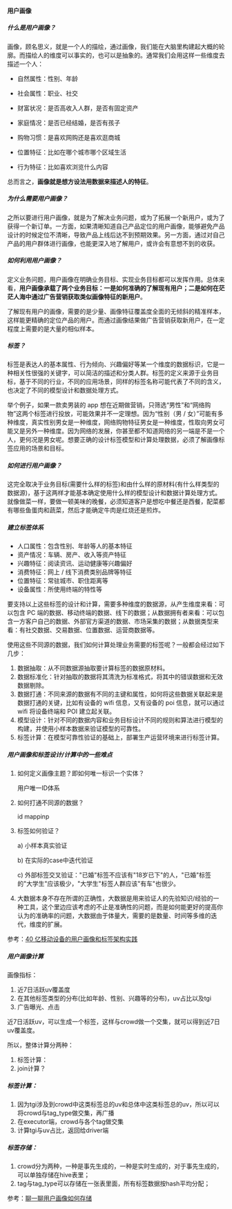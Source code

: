 #### 用户画像

##### 什么是用户画像？

画像，顾名思义，就是一个人的描绘，通过画像，我们能在大脑里构建起大概的轮廓。而描绘人的维度可以事实的，也可以是抽象的。通常我们会用这样一些维度去描述一个人：

- 自然属性：性别、年龄

- 社会属性：职业、社交
- 财富状况：是否高收入人群，是否有固定资产
- 家庭情况：是否已经结婚，是否有孩子
- 购物习惯：是喜欢网购还是喜欢逛商城
- 位置特征：比如在哪个城市哪个区域生活
- 行为特征：比如喜欢浏览什么内容

总而言之，**画像就是想方设法用数据来描述人的特征**。

##### 为什么需要用户画像？

之所以要进行用户画像，就是为了解决业务问题，或为了拓展一个新用户，或为了获得一个新订单。一方面，如果清晰知道自己产品定位的用户画像，能够避免产品设计的时候定位不清晰，导致产品上线后达不到预期效果。另一方面，通过对自己产品的用户群体进行画像，也能更深入地了解用户，或许会有意想不到的收获。

##### 如何利用用户画像？

定义业务问题，用户画像在明确业务目标、实现业务目标都可以发挥作用。总体来看，**用户画像承载了两个业务目标：一是如何准确的了解现有用户；二是如何在茫茫人海中通过广告营销获取类似画像特征的新用户**。

了解现有用户的画像，需要的是少量、画像特征覆盖度全面的无倾斜的精准样本，这样能更精确的定位产品的用户。而通过画像结果做广告营销获取新用户，在一定程度上需要的是大量的相似样本。

##### 标签？

标签是表达人的基本属性、行为倾向、兴趣偏好等某一个维度的数据标识，它是一种相关性很强的关键字，可以简洁的描述和分类人群。标签的定义来源于业务目标，基于不同的行业，不同的应用场景，同样的标签名称可能代表了不同的含义，也决定了不同的模型设计和数据处理方式。

举个例子，如果一款卖男装的 app 想在近期做营销，只筛选“男性”和“网络购物”这两个标签进行投放，可能效果并不一定理想。因为“性别（男 / 女）”可能有多种维度，真实性别男女是一种维度，网络购物特征男女是一种维度，性取向男女可能又是另外一种维度。因为网络的发展，你甚至都不知道网络的另一端是不是一个人，更何况是男女呢。想要正确的设计标签模型和计算处理数据，必须了解画像标签应用的场景和目标。

##### 如何进行用户画像？

这完全取决于业务目标(需要什么样的标签)和由什么样的原材料(有什么样类型的数据源)，基于这两样才能基本确定使用什么样的模型设计和数据计算处理方式。就像做菜一样，要做一顿美味的晚餐，必须知道客户是想吃中餐还是西餐，配菜都有哪些鱼蛋肉和蔬菜，然后才能确定牛肉是红烧还是煎炸。

##### 建立标签体系

- 人口属性：包含性别、年龄等人的基本特征
- 资产情况：车辆、房产、收入等资产特征
- 兴趣特征：阅读资讯、运动健康等兴趣偏好
- 消费特征：网上 / 线下消费类别品牌等特征
- 位置特征：常驻城市、职住距离等
- 设备属性：所使用终端的特性等

要支持以上这些标签的设计和计算，需要多种维度的数据源，从产生维度来看：可以包含 PC 端的数据、移动终端的数据、线下的数据；从数据拥有者来看：可以包含一方客户自己的数据、外部官方渠道的数据、市场采集的数据；从数据类型来看：有社交数据、交易数据、位置数据、运营商数据等。

使用这些不同源的数据，我们如何计算处理业务需要的标签呢？一般都会经过如下几步：

1. 数据抽取：从不同数据源抽取要计算标签的数据原材料。
2. 数据标准化：针对抽取的数据将其清洗为标准格式，将其中的错误数据和无效数据剔除。
3. 数据打通：不同来源的数据有不同的主键和属性，如何将这些数据关联起来是数据打通的关键，比如有设备的 wifi 信息，又有设备的 poi 信息，就可以通过 wifi 将设备终端和 POI 建立起关联。
4. 模型设计：针对不同的数据内容和业务目标设计不同的规则和算法进行模型的构建，并使用小样本数据来验证模型的可靠性。
5. 标签计算：在模型可靠性验证的基础上，部署生产运营环境来进行标签计算。

##### 用户画像和标签设计/计算中的一些难点

1. 如何定义画像主题？即如何唯一标识一个实体？

   用户唯一ID体系

2. 如何打通不同源的数据？

   id mappinp

3. 标签如何验证？

   a) 小样本真实验证

   b) 在实际的case中迭代验证

   c) 外部标签交叉验证："已婚"标签不应该有"18岁已下"的人，"已婚"标签的"大学生"应该极少，"大学生"标签人群应该"有车"也很少。

4. 大数据本身不存在所谓的正确性，大数据是用来验证人的先验知识/经验的一种工具，这个里边应该考虑的不止是准确性的问题，而是如何能更好的提高你认为的准确率的问题，大数据由于体量大，需要的是数量、时间等多维的迭代，维度的扩展。

参考：[40 亿移动设备的用户画像和标签架构实践](https://www.infoq.cn/article/4-billion-mobile-device-user-portrait-and-tag-architecture)

##### 用户画像计算

画像指标：

1. 近7日活跃uv覆盖度
2. 在其他标签类型的分布(比如年龄、性别、兴趣等的分布)，uv占比以及tgi
3. 广告曝光、点击

近7日活跃uv，可以生成一个标签，这样与crowd做一个交集，就可以得到近7日uv覆盖度。

所以，整体计算分两种：

1. 标签计算：
2. join计算？

##### 标签计算：

1. 因为tgi涉及到crowd中这类标签总的uv和总体中这类标签总的uv，所以可以将crowd与tag_type做交集，再广播
2. 在executor端，crowd与各个tag做交集
3. 计算tgi与uv占比，返回给driver端

##### 标签存储：

1. crowd分为两种，一种是事先生成的，一种是实时生成的，对于事先生成的，可以单独存储在hive表里；
2. tag与tag_type可以存储在一张表里面，所有标签数据按hash平均分配；

参考：[聊一聊用户画像如何存储](http://stor.51cto.com/art/201805/573491.htm)























